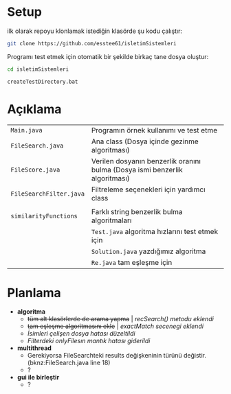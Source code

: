 # Setup 
ilk olarak repoyu klonlamak istediğin klasörde şu kodu çalıştır:
```sh
git clone https://github.com/esstee61/isletimSistemleri
```
Programı test etmek için otomatik bir şekilde birkaç tane dosya oluştur:
```sh
cd isletimSistemleri
```
```sh
createTestDirectory.bat
```

# Açıklama
|||
|----------|---------------|
|`Main.java`             | Programın örnek kullanımı ve test etme      |
|`FileSearch.java`       | Ana class (Dosya içinde gezinme algoritması)      |
|`FileScore.java`        | Verilen dosyanın benzerlik oranını bulma (Dosya ismi benzerlik algoritması)     |
|`FileSearchFilter.java` | Filtreleme seçenekleri için yardımcı class    |
|||
|`similarityFunctions`   | Farklı string benzerlik bulma algoritmaları     |
|     |`Test.java` algoritma hızlarını test etmek için      |
|  |`Solution.java` yazdığımız algoritma     |
|        |`Re.java` tam eşleşme için      |

# Planlama
- **algoritma**
    - ~~tüm alt klasörlerde de arama yapma~~ | *recSearch() metodu eklendi*
    - ~~tam eşleşme algoritmasını ekle~~ | *exactMatch secenegi eklendi*
    - *İsimleri çelişen dosya hatası düzeltildi*
    - *Filterdeki onlyFilesın mantık hatası giderildi*
- **multithread**
    - Gerekiyorsa FileSearchteki results değişkeninin türünü değistir. (bknz:FileSearch.java line 18)
    - ?
- **gui ile birleştir**
    - ?